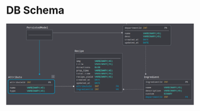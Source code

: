 # DB Schema

![](https://raw.githubusercontent.com/ChickenKyiv/creative/master/database-schemes/RecipeAPI_Search_Schema%20%20%20SqlDBM.png)

